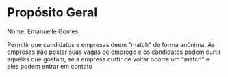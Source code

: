 # Propósito Geral

Nome: Emanuelle Gomes

Permitir que candidatos e empresas deem "match" de forma anônima. 
As empresas irão postar suas vagas de emprego e os candidatos podem curtir aquelas que gostam, se a empresa curtir de voltar ocorre um "match" e eles podem entrar em contato
